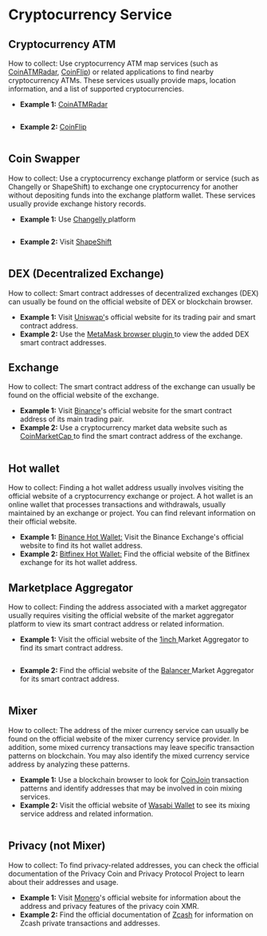 # Cryptocurrency Service

## **Cryptocurrency ATM**

How to collect: Use cryptocurrency ATM map services (such as [CoinATMRadar,](https://coinatmradar.com/) [CoinFlip](https://coinflip.tech/)) or related applications to find nearby cryptocurrency ATMs. These services usually provide maps, location information, and a list of supported cryptocurrencies.

* **Example 1:** [CoinATMRadar](https://coinatmradar.com/)

<figure><img src="../../.gitbook/assets/image (68).png" alt=""><figcaption></figcaption></figure>

* **Example 2:** [CoinFlip](https://coinflip.tech/)

<figure><img src="../../.gitbook/assets/image (59).png" alt=""><figcaption></figcaption></figure>

## **Coin Swapper**

How to collect: Use a cryptocurrency exchange platform or service (such as Changelly or ShapeShift) to exchange one cryptocurrency for another without depositing funds into the exchange platform wallet. These services usually provide exchange history records.

* **Example 1:** Use [Changelly ](https://changelly.com/)platform

<figure><img src="../../.gitbook/assets/image (69).png" alt=""><figcaption></figcaption></figure>

* **Example 2:** Visit [ShapeShift](https://shapeshift.com/)

<figure><img src="../../.gitbook/assets/image (60).png" alt=""><figcaption></figcaption></figure>

## **DEX (Decentralized Exchange)**

How to collect: Smart contract addresses of decentralized exchanges (DEX) can usually be found on the official website of DEX or blockchain browser.

* **Example 1:** Visit [Uniswap'](https://uniswap.org/)s official website for its trading pair and smart contract address.
* **Example 2:** Use the [MetaMask browser plugin ](https://chromewebstore.google.com/detail/metamask/nkbihfbeogaeaoehlefnkodbefgpgknn?hl=en)to view the added DEX smart contract addresses.

## **Exchange**

How to collect: The smart contract address of the exchange can usually be found on the official website of the exchange.

* **Example 1:** Visit [Binance](https://www.binance.com/en)'s official website for the smart contract address of its main trading pair.
* **Example 2:** Use a cryptocurrency market data website such as [CoinMarketCap ](https://coinmarketcap.com/)to find the smart contract address of the exchange.

<figure><img src="../../.gitbook/assets/image (61).png" alt=""><figcaption></figcaption></figure>

## **Hot wallet**

How to collect: Finding a hot wallet address usually involves visiting the official website of a cryptocurrency exchange or project. A hot wallet is an online wallet that processes transactions and withdrawals, usually maintained by an exchange or project. You can find relevant information on their official website.

* **Example 1:** [Binance Hot Wallet:](https://www.binance.us/) Visit the Binance Exchange's official website to find its hot wallet address.
* **Example 2:** [Bitfinex Hot Wallet:](https://www.bitfinex.com/) Find the official website of the Bitfinex exchange for its hot wallet address.

## Marketplace Aggregator

How to collect: Finding the address associated with a market aggregator usually requires visiting the official website of the market aggregator platform to view its smart contract address or related information.

* **Example 1:** Visit the official website of the [1inch ](https://1inch.io/)Market Aggregator to find its smart contract address.

<figure><img src="../../.gitbook/assets/image (78).png" alt=""><figcaption></figcaption></figure>

* **Example 2:** Find the official website of the [Balancer ](https://balancer.fi/)Market Aggregator for its smart contract address.

<figure><img src="../../.gitbook/assets/image (62).png" alt=""><figcaption></figcaption></figure>

## **Mixer**

How to collect: The address of the mixer currency service can usually be found on the official website of the mixer currency service provider. In addition, some mixed currency transactions may leave specific transaction patterns on blockchain. You may also identify the mixed currency service address by analyzing these patterns.

* **Example 1:** Use a blockchain browser to look for [CoinJoin](https://www.coinjoins.org/) transaction patterns and identify addresses that may be involved in coin mixing services.
* **Example 2:** Visit the official website of [Wasabi Wallet](https://wasabiwallet.io/) to see its mixing service address and related information.

<figure><img src="../../.gitbook/assets/image (63).png" alt=""><figcaption></figcaption></figure>

## **Privacy (not Mixer)**

How to collect: To find privacy-related addresses, you can check the official documentation of the Privacy Coin and Privacy Protocol Project to learn about their addresses and usage.

* **Example 1:** Visit [Monero](https://www.getmonero.org/)'s official website for information about the address and privacy features of the privacy coin XMR.
* **Example 2:** Find the official documentation of [Zcash](https://z.cash/) for information on Zcash private transactions and addresses.

<figure><img src="https://chaintool.larksuite.com/space/api/box/stream/download/asynccode/?code=ZGVjZDU0YTcwNDFlZWMwYzQ5ODQwNWEwMTc4MmViMDdfbUFKU3Jsem4zOFF3Z3N4RnZURGdXOEhsMjBRSlVZZE1fVG9rZW46UFlUQWJ1dXUxb1JaU1F4bDlEb3VPeUs2c2NkXzE3MTg3NDUyMjI6MTcxODc0ODgyMl9WNA" alt=""><figcaption></figcaption></figure>
